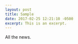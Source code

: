 ```yaml
---
layout: post
title: Sample
date: 2017-02-25 12:21:10 -0500
excerpt: This is an excerpt.
---
```



All the news.
